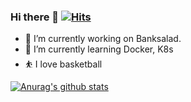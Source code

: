 ### Hi there 👋 [![Hits](https://hits.seeyoufarm.com/api/count/incr/badge.svg?url=https%3A%2F%2Fgithub.com%2Fsolone313%2Fhit-counter&count_bg=%233DA1C8&title_bg=%23555555&icon=&icon_color=%23E7E7E7&title=hits&edge_flat=false)](https://hits.seeyoufarm.com)
- 🔭 I’m currently working on Banksalad.   
- 🌱 I’m currently learning Docker, K8s 
- ⛹️‍ I love basketball

[![Anurag's github stats](https://github-readme-stats.vercel.app/api?username=solone313)](https://github.com/anuraghazra/github-readme-stats)

